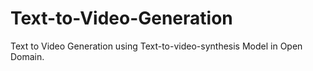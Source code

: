 # Text-to-Video-Generation
Text to Video Generation using Text-to-video-synthesis Model in Open Domain.
